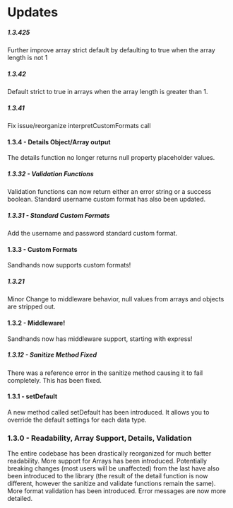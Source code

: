 # Updates

##### 1.3.425
Further improve array strict default by defaulting to true when the array length is not 1

##### 1.3.42
Default strict to true in arrays when the array length is greater than 1.

##### 1.3.41
Fix issue/reorganize interpretCustomFormats call
#### 1.3.4 - Details Object/Array output
The details function no longer returns null property placeholder values.

##### 1.3.32 - Validation Functions
Validation functions can now return either an error string or a success boolean. Standard username custom format has also been updated.

##### 1.3.31 - Standard Custom Formats
Add the username and password standard custom format.

#### 1.3.3 - Custom Formats
Sandhands now supports custom formats!

##### 1.3.21
Minor Change to middleware behavior, null values from arrays and objects are stripped out.

#### 1.3.2 - Middleware!
Sandhands now has middleware support, starting with express!

##### 1.3.12 - Sanitize Method Fixed
There was a reference error in the sanitize method causing it to fail completely. This has been fixed.

#### 1.3.1 - setDefault
A new method called setDefault has been introduced. It allows you to override the default settings for each data type.

### 1.3.0 - Readability, Array Support, Details, Validation
The entire codebase has been drastically reorganized for much better readability. More support for Arrays has been introduced. Potentially breaking changes (most users will be unaffected) from the last have also been introduced to the library (the result of the detail function is now different, however the sanitize and validate functions remain the same). More format validation has been introduced. Error messages are now more detailed.
